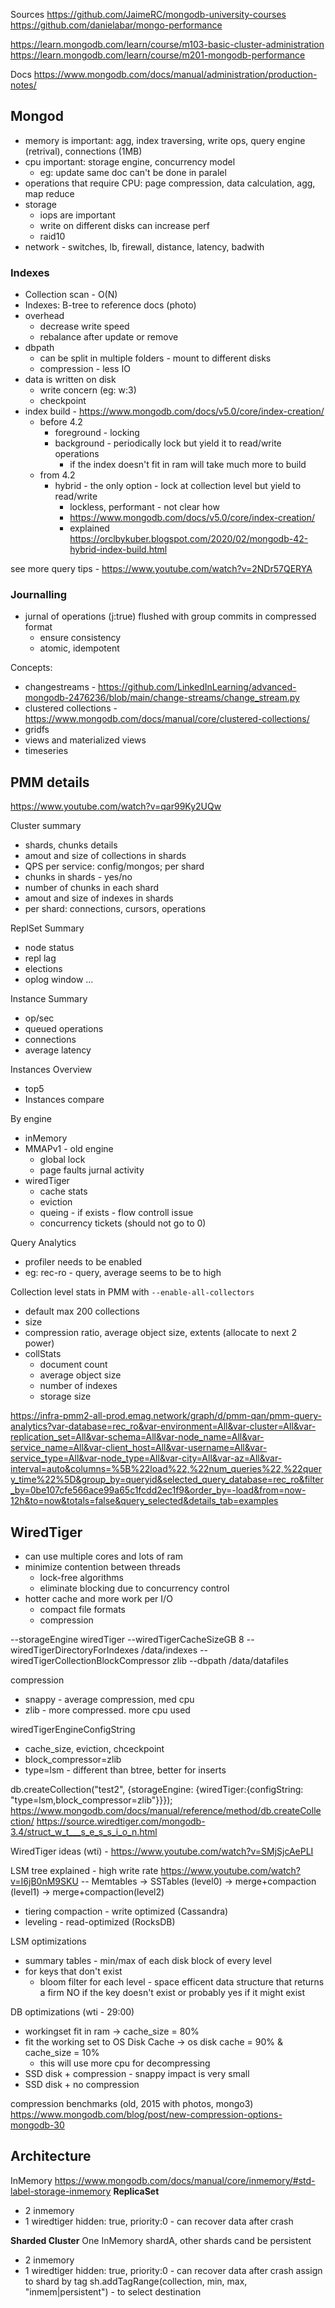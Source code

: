 Sources
https://github.com/JaimeRC/mongodb-university-courses
https://github.com/danielabar/mongo-performance

https://learn.mongodb.com/learn/course/m103-basic-cluster-administration
https://learn.mongodb.com/learn/course/m201-mongodb-performance

Docs
https://www.mongodb.com/docs/manual/administration/production-notes/

## Mongod

- memory is important: agg, index traversing, write ops, query engine (retrival), connections (1MB)
- cpu important: storage engine, concurrency model
    - eg: update same doc can't be done in paralel
- operations that require CPU: page compression, data calculation, agg, map reduce
- storage
    - iops are important
    - write on different disks can increase perf
    - raid10
- network - switches, lb, firewall, distance, latency, badwith

### Indexes
- Collection scan - O(N)
- Indexes: B-tree to reference docs (photo)
- overhead
    - decrease write speed
    - rebalance after update or remove
- dbpath
    - can be split in multiple folders - mount to different disks
    - compression - less IO
- data is written on disk
    - write concern (eg: w:3)
    - checkpoint
- index build - https://www.mongodb.com/docs/v5.0/core/index-creation/
  - before 4.2 
    - foreground - locking
    - background - periodically lock but yield it to read/write operations
      - if the index doesn't fit in ram will take much more to build
  - from 4.2
    - hybrid - the only option - lock at collection level but yield to read/write
      - lockless, performant - not clear how
      - https://www.mongodb.com/docs/v5.0/core/index-creation/
      - explained https://orclbykuber.blogspot.com/2020/02/mongodb-42-hybrid-index-build.html


see more query tips - https://www.youtube.com/watch?v=2NDr57QERYA  

### Journalling
- jurnal of operations (j:true) flushed with group commits in compressed format
    - ensure consistency
    - atomic, idempotent

Concepts:
- changestreams - https://github.com/LinkedInLearning/advanced-mongodb-2476236/blob/main/change-streams/change_stream.py
- clustered collections - https://www.mongodb.com/docs/manual/core/clustered-collections/
- gridfs
- views and materialized views
- timeseries

## PMM details
https://www.youtube.com/watch?v=qar99Ky2UQw

Cluster summary
- shards, chunks details
- amout and size of collections in shards
- QPS per service: config/mongos; per shard
- chunks in shards - yes/no
- number of chunks in each shard
- amout and size of indexes in shards
- per shard: connections, cursors, operations

ReplSet Summary
- node status
- repl lag
- elections
- oplog window
...

Instance Summary
- op/sec
- queued operations
- connections
- average latency

Instances Overview
- top5
- Instances compare

By engine 
- inMemory
- MMAPv1 - old engine
    - global lock
    - page faults
    jurnal activity
- wiredTiger
    - cache stats
    - eviction
    - queing - if exists - flow controll issue
    - concurrency tickets (should not go to 0)

Query Analytics
- profiler needs to be enabled
- eg: rec-ro - query, average seems to be to high

Collection level stats in PMM with `--enable-all-collectors`
- default max 200 collections
- size
- compression ratio, average object size, extents (allocate to next 2 power)
- collStats
    - document count
    - average object size
    - number of indexes
    - storage size

https://infra-pmm2-all-prod.emag.network/graph/d/pmm-qan/pmm-query-analytics?var-database=rec_ro&var-environment=All&var-cluster=All&var-replication_set=All&var-schema=All&var-node_name=All&var-service_name=All&var-client_host=All&var-username=All&var-service_type=All&var-node_type=All&var-city=All&var-az=All&var-interval=auto&columns=%5B%22load%22,%22num_queries%22,%22query_time%22%5D&group_by=queryid&selected_query_database=rec_ro&filter_by=0be107cfe566ace99a65c1fcdd2ec1f9&order_by=-load&from=now-12h&to=now&totals=false&query_selected&details_tab=examples


## WiredTiger
- can use multiple cores and lots of ram
- minimize contention between threads
  - lock-free algorithms
  - eliminate blocking due to concurrency control
- hotter cache and more work per I/O
  - compact file formats
  - compression

--storageEngine wiredTiger
--wiredTigerCacheSizeGB 8
--wiredTigerDirectoryForIndexes /data/indexes
--wiredTigerCollectionBlockCompressor zlib
--dbpath /data/datafiles

compression
- snappy - average compression, med cpu
- zlib - more compressed. more cpu used

wiredTigerEngineConfigString
- cache_size, eviction, chceckpoint
- block_compressor=zlib
- type=lsm  - different than btree, better for inserts

db.createCollection("test2", {storageEngine: {wiredTiger:{configString: "type=lsm,block_compressor=zlib"}}});
https://www.mongodb.com/docs/manual/reference/method/db.createCollection/
https://source.wiredtiger.com/mongodb-3.4/struct_w_t___s_e_s_s_i_o_n.html

WiredTiger ideas (wti) - https://www.youtube.com/watch?v=SMjSjcAePLI 

LSM tree explained - high write rate
https://www.youtube.com/watch?v=I6jB0nM9SKU
-- Memtables -> SSTables (level0) -> merge+compaction (level1) -> merge+compaction(level2)
- tiering compaction - write optimized (Cassandra)
- leveling - read-optimized (RocksDB)

LSM optimizations
- summary tables - min/max of each disk block of every level
- for keys that don't exist 
    - bloom filter for each level - space efficent data structure that returns a firm NO if the key doesn't exist or probably yes if it might exist

DB optimizations (wti - 29:00)
- workingset fit in ram -> cache_size = 80%
- fit the working set to OS Disk Cache -> os disk cache = 90% & cache_size = 10%
    - this will use more cpu for decompressing
- SSD disk + compression - snappy impact is very small
- SSD disk + no compression

compression benchmarks (old, 2015 with photos, mongo3)
https://www.mongodb.com/blog/post/new-compression-options-mongodb-30


## Architecture
InMemory
https://www.mongodb.com/docs/manual/core/inmemory/#std-label-storage-inmemory
**ReplicaSet**
- 2 inmemory
- 1 wiredtiger hidden: true, priority:0 - can recover data after crash

**Sharded Cluster**
One InMemory shardA, other shards cand be persistent
- 2 inmemory
- 1 wiredtiger hidden: true, priority:0 - can recover data after crash
assign to shard by tag
sh.addTagRange(collection, min, max, "inmem|persistent") - to select destination



